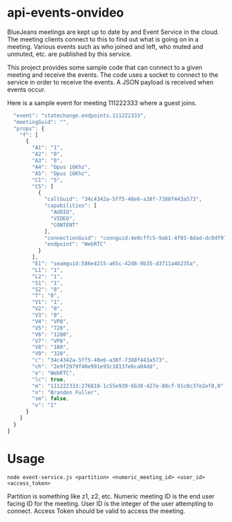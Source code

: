# api-events-onvideo

BlueJeans meetings are kept up to date by and Event Service in the cloud. The meeting clients connect to this to find out what is going on in a meeting.  Various events such as who joined and left, who muted and unmuted, etc. are published by this service.

This project provides some sample code that can connect to a given meeting and receive the events.  The code uses a socket to connect to the service in order to receive the events.  A JSON payload is received when events occur.

Here is a sample event for meeting 111222333 where a guest joins.

```javascript
  "event": "statechange.endpoints.111222333",
  "meetingGuid": "",
  "props": {
    "f": [
      {
        "A1": "1",
        "A2": "0",
        "A3": "0",
        "A4": "Opus 16Khz",
        "A5": "Opus 16Khz",
        "C1": "5",
        "C5": [
          {
            "callGuid": "34c4342a-5ff5-48e6-a38f-7388f443a573",
            "capabilities": [
              "AUDIO",
              "VIDEO",
              "CONTENT"
            ],
            "connectionGuid": "connguid:4e0cffc5-9ab1-4f03-8dad-dc0df9723463",
            "endpoint": "WebRTC"
          }
        ],
        "E1": "seamguid:586e4215-a65c-42d8-9b35-d3711a4b235a",
        "L1": "1",
        "L2": "1",
        "S1": "1",
        "S2": "0",
        "T": "0",
        "V1": "1",
        "V2": "0",
        "V3": "0",
        "V4": "VP8",
        "V5": "720",
        "V6": "1280",
        "V7": "VP8",
        "V8": "180",
        "V9": "320",
        "c": "34c4342a-5ff5-48e6-a38f-7388f443a573",
        "ch": "2e9f2979f40e991e93c18137e6ca04dd",
        "e": "WebRTC",
        "lc": true,
        "m": "111222333:276818-1c55e939-6b20-427e-88cf-91c0c37e2ef8,0",
        "n": "Brandon Fuller",
        "sm": false,
        "v": "1"
      }
    ]
  }
}
```

# Usage

```
node event-service.js <partition> <numeric_meeting_id> <user_id> <access_token>
```

Partition is something like z1, z2, etc.
Numeric meeting ID is the end user facing ID for the meeting.
User ID is the integer of the user attempting to connect.
Access Token should be valid to access the meeting.
